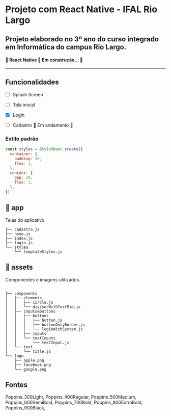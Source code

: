 # Projeto com React Native - IFAL Rio Largo
## Projeto elaborado no 3º ano do curso integrado em Informática do campus Rio Largo.

<h4 align="start"> 
	🚧  React Native 🚀 Em construção...  🚧
</h4>

---
## Funcionalidades
- [ ] Splash Screen
- [ ] Tela inicial
- [X] Login
- [ ] Cadastro 🚧 Em andamento 🚧


### Estilo padrão
```js
const styles = StyleSheet.create({
  container: {
    padding: 20,
    flex: 1,
  },
  content: {
    gap: 20,
    flex: 1,
  },
})  
```

## 📂 app
Telas do aplicativo.
```shell
├── cadastro.js
├── home.js
├── index.js
├── login.js
└── styles
    └── templateStyles.js
```

## 📂 assets
Componentes e imagens utilizados.
```shell
  .
├── components
│   ├── elements
│   │   ├── circle.js
│   │   └── divisorWithTextMid.js
│   ├── inputs&buttons
│   │   ├── buttons
│   │   │   ├── button.js
│   │   │   ├── buttonOnlyBorder.js
│   │   │   └── loginWithSystem.js
│   │   ├── inputs
│   │   └── textInputs
│   │       └── textInput.js
│   └── text
│       └── title.js
└── logo
    ├── apple.png
    ├── facebook.png
    └── google.png
```

## Fontes
  Poppins_300Light,
  Poppins_400Regular,
  Poppins_500Medium,
  Poppins_600SemiBold,
  Poppins_700Bold,
  Poppins_800ExtraBold,
  Poppins_900Black,